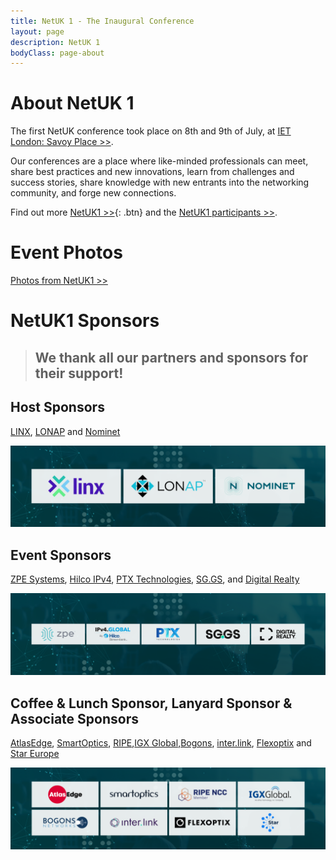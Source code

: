 ```yaml
---
title: NetUK 1 - The Inaugural Conference
layout: page
description: NetUK 1
bodyClass: page-about
---
```


# About NetUK 1

The first NetUK conference took place on 8th and 9th of July, at [IET London: Savoy Place >>](https://savoyplace.theiet.org/).

Our conferences are a place where like-minded professionals can meet, share best practices and new innovations, learn from challenges and success stories, share knowledge with new entrants into the networking community, and forge new connections.

Find out more [NetUK1 >>](https://indico.netuk.org/event/1/){: .btn} and the [NetUK1 participants >>](https://indico.netuk.org/event/1/registrations/participants).

# Event Photos
[Photos from NetUK1 >>](https://www.netuk.org/netuk1/gallery/)

# NetUK1 Sponsors

> ## We thank all our partners and sponsors for their support!

## Host Sponsors

[LINX](https://savoyplace.theiet.org/), [LONAP](https://savoyplace.theiet.org/) and [Nominet](https://savoyplace.theiet.org/)

<img src="/images/NetUK 1 Sponsors T1.png" alt="Host Sponsors">

## Event Sponsors

[ZPE Systems](https://zpesystems.com/), [Hilco IPv4](https://ipv4.global/), [PTX Technologies](https://www.ptxtech.io/), [SG.GS](https://www.sg.gs/), and [Digital Realty](https://www.digitalrealty.co.uk/)

 <img src="/images/NetUK 1 Sponsors T2.png" alt="Event Sponsors">

## Coffee & Lunch Sponsor, Lanyard Sponsor & Associate Sponsors

[AtlasEdge](https://atlasedge.com/), [SmartOptics](https://smartoptics.com/), [RIPE](https://www.ripe.net),[IGX Global](https://igxglobal.com),[Bogons](https://www.bogons.net/), [inter.link](https://inter.link/), [Flexoptix](https://www.flexoptix.net/en) and [Star Europe](http://stareurope.eu/)

<img src="/images/NetUK 1 Sponsors T3.png" alt="Event Sponsors">
